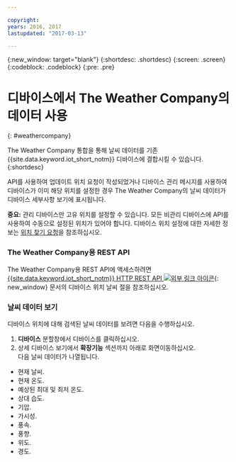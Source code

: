 ```yaml
---

copyright:
years: 2016, 2017
lastupdated: "2017-03-13"

---
```


{:new_window: target="blank"}
{:shortdesc: .shortdesc}
{:screen: .screen}
{:codeblock: .codeblock}
{:pre: .pre}

# 디바이스에서 The Weather Company의 데이터 사용
{: #weathercompany}

The Weather Company 통합을 통해 날씨 데이터를 기존 {{site.data.keyword.iot_short_notm}} 디바이스에 결합시킬 수 있습니다.
{:shortdesc}

API를 사용하여 업데이트 위치 요청이 작성되었거나 디바이스 관리 메시지를 사용하여 디바이스가 이미 해당 위치를 설정한 경우 The Weather Company의 날씨 데이터가 디바이스 세부사항 보기에 표시됩니다.

**중요:** 관리 디바이스만 고유 위치를 설정할 수 있습니다. 모든 비관리 디바이스에 API를 사용하여 수동으로 설정된 위치가 있어야 합니다. 디바이스 위치 설정에 대한 자세한 정보는 [위치 찾기 요청](../../devices/device_mgmt/index.html#update-location)을 참조하십시오.

### The Weather Company용 REST API
The Weather Company용 REST API에 액세스하려면 [{{site.data.keyword.iot_short_notm}} HTTP REST API ![외부 링크 아이콘](../../../../icons/launch-glyph.svg)](https://docs.internetofthings.ibmcloud.com/swagger/v0002.html#!/Device_Location_Weather){: new_window} 문서의 디바이스 위치 날씨 절을 참조하십시오. 

### 날씨 데이터 보기

디바이스 위치에 대해 검색된 날씨 데이터를 보려면 다음을 수행하십시오. 
1. **디바이스** 분할창에서 디바이스를 클릭하십시오. 
2. 상세 디바이스 보기에서 **확장기능** 섹션까지 아래로 화면이동하십시오.   
다음 날씨 데이터가 나열됩니다.
 - 현재 날씨.
 - 현재 온도.
 - 예상된 최대 및 최저 온도.
 - 상대 습도.
 - 기압.
 - 가시성.
 - 풍속.
 - 풍향.
 - 위도.
 - 경도.

<!-- Weather data from The Weather Company extension can be retrieved by using the API. For information on the Weather Company API, see [The Weather Company API documentation ![External link icon](../../../../icons/launch-glyph.svg)](https://docs.internetofthings.ibmcloud.com/swagger/ext-twc.html){: new_window}. -->
